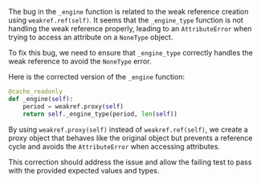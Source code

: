 The bug in the `_engine` function is related to the weak reference creation using `weakref.ref(self)`. It seems that the `_engine_type` function is not handling the weak reference properly, leading to an `AttributeError` when trying to access an attribute on a `NoneType` object.

To fix this bug, we need to ensure that `_engine_type` correctly handles the weak reference to avoid the `NoneType` error.

Here is the corrected version of the `_engine` function:

```python
@cache_readonly
def _engine(self):
    period = weakref.proxy(self)
    return self._engine_type(period, len(self))
``` 

By using `weakref.proxy(self)` instead of `weakref.ref(self)`, we create a proxy object that behaves like the original object but prevents a reference cycle and avoids the `AttributeError` when accessing attributes.

This correction should address the issue and allow the failing test to pass with the provided expected values and types.